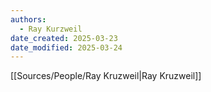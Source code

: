 ```yaml
---
authors:
  - Ray Kurzweil
date_created: 2025-03-23
date_modified: 2025-03-24
---
```

[[Sources/People/Ray Kruzweil|Ray Kruzweil]]
